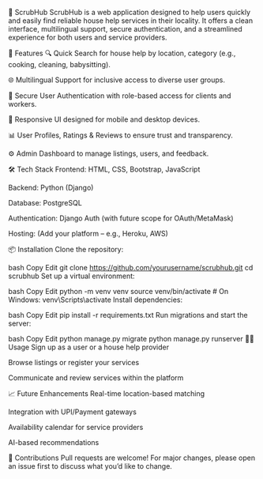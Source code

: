 🧼 ScrubHub
ScrubHub is a web application designed to help users quickly and easily find reliable house help services in their locality. It offers a clean interface, multilingual support, secure authentication, and a streamlined experience for both users and service providers.

🚀 Features
🔍 Quick Search for house help by location, category (e.g., cooking, cleaning, babysitting).

🌐 Multilingual Support for inclusive access to diverse user groups.

🔐 Secure User Authentication with role-based access for clients and workers.

📱 Responsive UI designed for mobile and desktop devices.

📊 User Profiles, Ratings & Reviews to ensure trust and transparency.

⚙️ Admin Dashboard to manage listings, users, and feedback.

🛠️ Tech Stack
Frontend: HTML, CSS, Bootstrap, JavaScript

Backend: Python (Django)

Database: PostgreSQL

Authentication: Django Auth (with future scope for OAuth/MetaMask)

Hosting: (Add your platform – e.g., Heroku, AWS)

📦 Installation
Clone the repository:

bash
Copy
Edit
git clone https://github.com/yourusername/scrubhub.git
cd scrubhub
Set up a virtual environment:

bash
Copy
Edit
python -m venv venv
source venv/bin/activate  # On Windows: venv\Scripts\activate
Install dependencies:

bash
Copy
Edit
pip install -r requirements.txt
Run migrations and start the server:

bash
Copy
Edit
python manage.py migrate
python manage.py runserver
👩‍💻 Usage
Sign up as a user or a house help provider

Browse listings or register your services

Communicate and review services within the platform

📈 Future Enhancements
Real-time location-based matching

Integration with UPI/Payment gateways

Availability calendar for service providers

AI-based recommendations

🤝 Contributions
Pull requests are welcome! For major changes, please open an issue first to discuss what you’d like to change.
